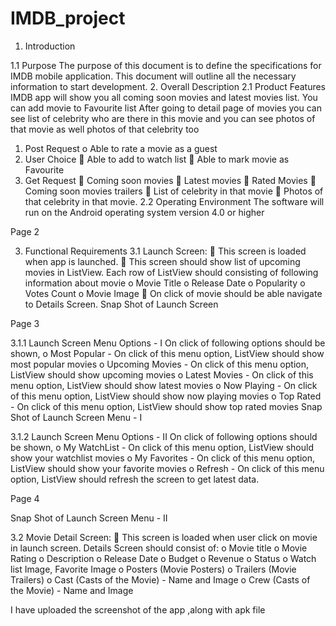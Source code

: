 # IMDB_project

1. Introduction

1.1 Purpose
The purpose of this document is to define the specifications for IMDB mobile application. This
document will outline all the necessary information to start development.
2. Overall Description
2.1 Product Features
IMDB app will show you all coming soon movies and latest movies list. You can add movie to
Favourite list
After going to detail page of movies you can see list of celebrity who are there in this movie and
you can see photos of that movie as well photos of that celebrity too
1. Post Request
o Able to rate a movie as a guest
2. User Choice
 Able to add to watch list
 Able to mark movie as Favourite
3. Get Request
 Coming soon movies
 Latest movies
 Rated Movies
 Coming soon movies trailers
 List of celebrity in that movie
 Photos of that celebrity in that movie.
2.2 Operating Environment
The software will run on the Android operating system version 4.0 or higher

Page 2

3. Functional Requirements
3.1 Launch Screen:
 This screen is loaded when app is launched.
 This screen should show list of upcoming movies in ListView. Each row of ListView should
consisting of following information about movie
o Movie Title
o Release Date
o Popularity
o Votes Count
o Movie Image
 On click of movie should be able navigate to Details Screen.
Snap Shot of Launch Screen

Page 3

3.1.1 Launch Screen Menu Options - I
On click of following options should be shown,
o Most Popular - On click of this menu option, ListView should show most popular movies
o Upcoming Movies - On click of this menu option, ListView should show upcoming movies
o Latest Movies - On click of this menu option, ListView should show latest movies
o Now Playing - On click of this menu option, ListView should show now playing movies
o Top Rated - On click of this menu option, ListView should show top rated movies
Snap Shot of Launch Screen Menu - I

3.1.2 Launch Screen Menu Options - II
On click of following options should be shown,
o My WatchList - On click of this menu option, ListView should show your watchlist movies
o My Favorites - On click of this menu option, ListView should show your favorite movies
o Refresh - On click of this menu option, ListView should refresh the screen to get latest data.

Page 4

Snap Shot of Launch Screen Menu - II

3.2 Movie Detail Screen:
 This screen is loaded when user click on movie in launch screen.
Details Screen should consist of:
o Movie title
o Movie Rating
o Description
o Release Date
o Budget
o Revenue
o Status
o Watch list Image, Favorite Image
o Posters (Movie Posters)
o Trailers (Movie Trailers)
o Cast (Casts of the Movie) - Name and Image
o Crew (Casts of the Movie) - Name and Image


I have uploaded the screenshot of the app ,along with apk file
